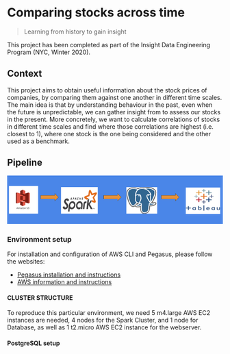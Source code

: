 # Comparing stocks across time 
> Learning from history to gain insight

This project has been completed as part of the Insight Data Engineering Program (NYC, Winter 2020). 

## Context

This project aims to obtain useful information about the stock prices of companies, by comparing them against one another in different time scales. The main idea is that by understanding behaviour in the past, even when the future is unpredictable, we can gather insight from to assess our stocks in the present. More concretely, we want to calculate correlations of stocks in different time scales and find where those correlations are highest (i.e. closest to 1), where one stock is the one being considered and the other used as a benchmark.

## Pipeline 

![Pipeline](https://github.com/ffrancoj/time-series-stock-comparison/blob/develop/docs/pipeline.png)

### Environment setup

For installation and configuration of AWS CLI and Pegasus, please follow the websites:

* [Pegasus installation and instructions](https://github.com/InsightDataScience/pegasus)
* [AWS information and instructions](https://github.com/InsightDataScience/data-engineering-ecosystem/wiki/aws)

#### CLUSTER STRUCTURE

To reproduce this particular environment, we need 5 m4.large AWS EC2 instances are needed, 4 nodes for the Spark Cluster, and 1 node for Database, as well as 1 t2.micro AWS EC2 instance for the webserver. 

#### PostgreSQL setup






